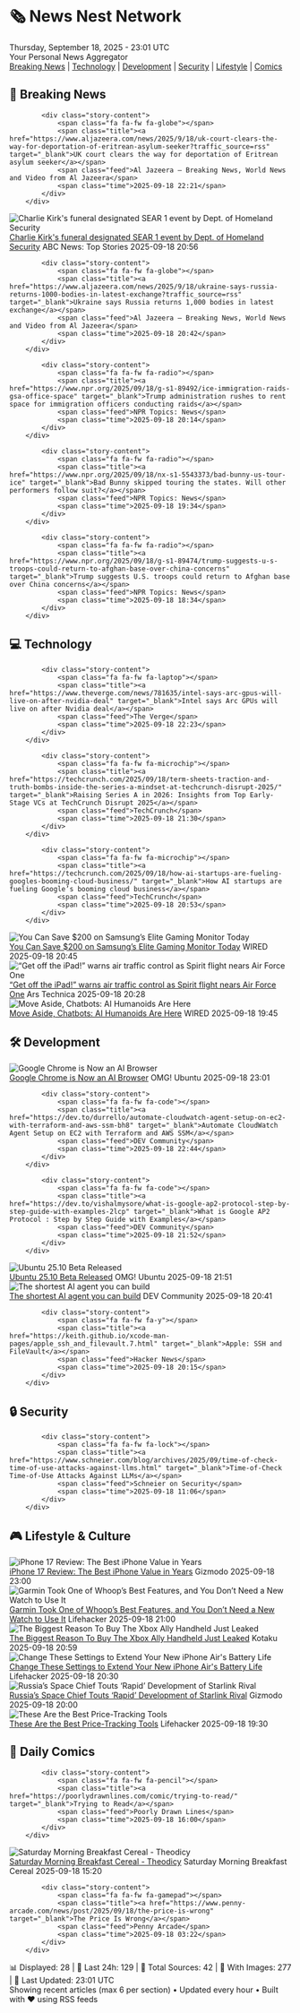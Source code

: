 <!-- Processing 54 RSS feeds at 2025-09-18 23:01:45 UTC -->
<!-- Processing: XKCD -->
<!-- Processing: Saturday Morning Breakfast Cereal -->
<!-- Processing: Penny Arcade -->
<!-- Processing: Dilbert -->
<!-- Processing: Cyanide & Happiness -->
<!-- Processing: Dinosaur Comics -->
<!-- Processing: CNN Breaking News -->
<!-- Processing: BBC Breaking News -->
<!-- Processing: Al Jazeera Breaking News -->
<!-- Processing: Reuters Top News -->
<!-- Processing: ABC News Breaking -->
<!-- Processing: The Verge -->
<!-- Processing: WIRED -->
<!-- Processing: Dev.to -->
<!-- Processing: StackOverflow Blog -->
<!-- Processing: It's FOSS -->
<!-- Processing: OMG! Ubuntu -->
<!-- Processing: DistroWatch -->
<!-- Processing: Linux.com -->
<!-- Processing: GitHub Blog -->
<!-- Processing: DZone -->
<!-- Processing: Coding Horror -->
<!-- Processing: Lifehacker -->
<!-- Processing: Gizmodo -->
<!-- Processing: Kotaku -->
<!-- Processing: Krebs on Security -->
<!-- Processing: Schneier on Security -->
<!-- Generated 7 new posts out of 27 feeds processed -->
<div class="newspaper-header">
    <h1 class="newspaper-title">🗞️ News Nest Network</h1>
    <div class="newspaper-date">Thursday, September 18, 2025 - 23:01 UTC</div>
    <div class="newspaper-subtitle">Your Personal News Aggregator</div>
</div>

<div class="newspaper-nav">
    <a href="#breaking">Breaking News</a> |
    <a href="#tech">Technology</a> |
    <a href="#dev">Development</a> |
    <a href="#security">Security</a> |
    <a href="#lifestyle">Lifestyle</a> |
    <a href="#webcomics">Comics</a>
</div>

<div class="news-section breaking-news" id="breaking">
<h2 class="section-header">🚨 Breaking News</h2>
<div class="stories-container">
<div class="story">
            
            <div class="story-content">
                <span class="fa fa-fw fa-globe"></span>
                <span class="title"><a href="https://www.aljazeera.com/news/2025/9/18/uk-court-clears-the-way-for-deportation-of-eritrean-asylum-seeker?traffic_source=rss" target="_blank">UK court clears the way for deportation of Eritrean asylum seeker</a></span>
                <span class="feed">Al Jazeera – Breaking News, World News and Video from Al Jazeera</span>
                <span class="time">2025-09-18 22:21</span>
            </div>
        </div>
<div class="story">
            <img src="https://s.abcnews.com/images/US/kirk-memorial-gty-jef-250918_1758222554168_hpMain_4x3t_384.jpg" alt="Charlie Kirk&#x27;s funeral designated SEAR 1 event by Dept. of Homeland Security" class="story-image" loading="lazy" onerror="this.style.display='none'">
            <div class="story-content">
                <span class="fa fa-fw fa-tv"></span>
                <span class="title"><a href="https://abcnews.go.com/US/dept-homeland-security-enhances-security-charlie-kirks-funeral/story?id=125712750" target="_blank">Charlie Kirk&#x27;s funeral designated SEAR 1 event by Dept. of Homeland Security</a></span>
                <span class="feed">ABC News: Top Stories</span>
                <span class="time">2025-09-18 20:56</span>
            </div>
        </div>
<div class="story">
            
            <div class="story-content">
                <span class="fa fa-fw fa-globe"></span>
                <span class="title"><a href="https://www.aljazeera.com/news/2025/9/18/ukraine-says-russia-returns-1000-bodies-in-latest-exchange?traffic_source=rss" target="_blank">Ukraine says Russia returns 1,000 bodies in latest exchange</a></span>
                <span class="feed">Al Jazeera – Breaking News, World News and Video from Al Jazeera</span>
                <span class="time">2025-09-18 20:42</span>
            </div>
        </div>
<div class="story">
            
            <div class="story-content">
                <span class="fa fa-fw fa-radio"></span>
                <span class="title"><a href="https://www.npr.org/2025/09/18/g-s1-89492/ice-immigration-raids-gsa-office-space" target="_blank">Trump administration rushes to rent space for immigration officers conducting raids</a></span>
                <span class="feed">NPR Topics: News</span>
                <span class="time">2025-09-18 20:14</span>
            </div>
        </div>
<div class="story">
            
            <div class="story-content">
                <span class="fa fa-fw fa-radio"></span>
                <span class="title"><a href="https://www.npr.org/2025/09/18/nx-s1-5543373/bad-bunny-us-tour-ice" target="_blank">Bad Bunny skipped touring the states. Will other performers follow suit?</a></span>
                <span class="feed">NPR Topics: News</span>
                <span class="time">2025-09-18 19:34</span>
            </div>
        </div>
<div class="story">
            
            <div class="story-content">
                <span class="fa fa-fw fa-radio"></span>
                <span class="title"><a href="https://www.npr.org/2025/09/18/g-s1-89474/trump-suggests-u-s-troops-could-return-to-afghan-base-over-china-concerns" target="_blank">Trump suggests U.S. troops could return to Afghan base over China concerns</a></span>
                <span class="feed">NPR Topics: News</span>
                <span class="time">2025-09-18 18:34</span>
            </div>
        </div>
</div>
</div>
<div class="news-section tech-news" id="tech">
<h2 class="section-header">💻 Technology</h2>
<div class="stories-container">
<div class="story">
            
            <div class="story-content">
                <span class="fa fa-fw fa-laptop"></span>
                <span class="title"><a href="https://www.theverge.com/news/781635/intel-says-arc-gpus-will-live-on-after-nvidia-deal" target="_blank">Intel says Arc GPUs will live on after Nvidia deal</a></span>
                <span class="feed">The Verge</span>
                <span class="time">2025-09-18 22:23</span>
            </div>
        </div>
<div class="story">
            
            <div class="story-content">
                <span class="fa fa-fw fa-microchip"></span>
                <span class="title"><a href="https://techcrunch.com/2025/09/18/term-sheets-traction-and-truth-bombs-inside-the-series-a-mindset-at-techcrunch-disrupt-2025/" target="_blank">Raising Series A in 2026: Insights from Top Early-Stage VCs at TechCrunch Disrupt 2025</a></span>
                <span class="feed">TechCrunch</span>
                <span class="time">2025-09-18 21:30</span>
            </div>
        </div>
<div class="story">
            
            <div class="story-content">
                <span class="fa fa-fw fa-microchip"></span>
                <span class="title"><a href="https://techcrunch.com/2025/09/18/how-ai-startups-are-fueling-googles-booming-cloud-business/" target="_blank">How AI startups are fueling Google’s booming cloud business</a></span>
                <span class="feed">TechCrunch</span>
                <span class="time">2025-09-18 20:53</span>
            </div>
        </div>
<div class="story">
            <img src="https://media.wired.com/photos/68cc50131c8be691cd113d06/master/pass/Save%20$200%20on%20Samsung's%20Monster%204K%20Gaming%20Monitor.png" alt="You Can Save $200 on Samsung’s Elite Gaming Monitor Today" class="story-image" loading="lazy" onerror="this.style.display='none'">
            <div class="story-content">
                <span class="fa fa-fw fa-bolt"></span>
                <span class="title"><a href="https://www.wired.com/story/save-dollar200-on-samsungs-monster-4k-gaming-monitor/" target="_blank">You Can Save $200 on Samsung’s Elite Gaming Monitor Today</a></span>
                <span class="feed">WIRED</span>
                <span class="time">2025-09-18 20:45</span>
            </div>
        </div>
<div class="story">
            <img src="https://cdn.arstechnica.net/wp-content/uploads/2025/09/GettyImages-2210790015-500x500.jpg" alt="“Get off the iPad!” warns air traffic control as Spirit flight nears Air Force One" class="story-image" loading="lazy" onerror="this.style.display='none'">
            <div class="story-content">
                <span class="fa fa-fw fa-cog"></span>
                <span class="title"><a href="https://arstechnica.com/culture/2025/09/get-off-the-ipad-warns-air-traffic-control-as-spirit-flight-nears-air-force-one/" target="_blank">“Get off the iPad!” warns air traffic control as Spirit flight nears Air Force One</a></span>
                <span class="feed">Ars Technica</span>
                <span class="time">2025-09-18 20:28</span>
            </div>
        </div>
<div class="story">
            <img src="https://media.wired.com/photos/68caf1d48ab34197e02b0be8/master/pass/Uncanny-Valley-OpenAI-Humanoid-Robots-Business-2186604642.jpg" alt="Move Aside, Chatbots: AI Humanoids Are Here" class="story-image" loading="lazy" onerror="this.style.display='none'">
            <div class="story-content">
                <span class="fa fa-fw fa-bolt"></span>
                <span class="title"><a href="https://www.wired.com/story/uncanny-valley-podcast-move-aside-chatbots-ai-humanoids-are-here/" target="_blank">Move Aside, Chatbots: AI Humanoids Are Here</a></span>
                <span class="feed">WIRED</span>
                <span class="time">2025-09-18 19:45</span>
            </div>
        </div>
</div>
</div>
<div class="news-section dev-news" id="dev">
<h2 class="section-header">🛠️ Development</h2>
<div class="stories-container">
<div class="story">
            <img src="https://i0.wp.com/www.omgubuntu.co.uk/wp-content/uploads/2025/08/ozone-chrome.jpg?resize=406%2C232&amp;ssl=1" alt="Google Chrome is Now an AI Browser" class="story-image" loading="lazy" onerror="this.style.display='none'">
            <div class="story-content">
                <span class="fa fa-fw fa-ubuntu"></span>
                <span class="title"><a href="https://www.omgubuntu.co.uk/2025/09/google-chrome-ai-browser-announcement" target="_blank">Google Chrome is Now an AI Browser</a></span>
                <span class="feed">OMG! Ubuntu</span>
                <span class="time">2025-09-18 23:01</span>
            </div>
        </div>
<div class="story">
            
            <div class="story-content">
                <span class="fa fa-fw fa-code"></span>
                <span class="title"><a href="https://dev.to/durrello/automate-cloudwatch-agent-setup-on-ec2-with-terraform-and-aws-ssm-bh8" target="_blank">Automate CloudWatch Agent Setup on EC2 with Terraform and AWS SSM</a></span>
                <span class="feed">DEV Community</span>
                <span class="time">2025-09-18 22:44</span>
            </div>
        </div>
<div class="story">
            
            <div class="story-content">
                <span class="fa fa-fw fa-code"></span>
                <span class="title"><a href="https://dev.to/vishalmysore/what-is-google-ap2-protocol-step-by-step-guide-with-examples-2lcp" target="_blank">What is Google AP2 Protocol : Step by Step Guide with Examples</a></span>
                <span class="feed">DEV Community</span>
                <span class="time">2025-09-18 21:52</span>
            </div>
        </div>
<div class="story">
            <img src="https://i0.wp.com/www.omgubuntu.co.uk/wp-content/uploads/2025/09/ubuntu-2510-quokka-beta.jpg?resize=406%2C232&amp;ssl=1" alt="Ubuntu 25.10 Beta Released" class="story-image" loading="lazy" onerror="this.style.display='none'">
            <div class="story-content">
                <span class="fa fa-fw fa-ubuntu"></span>
                <span class="title"><a href="https://www.omgubuntu.co.uk/2025/09/ubuntu-25-10-beta-released" target="_blank">Ubuntu 25.10 Beta Released</a></span>
                <span class="feed">OMG! Ubuntu</span>
                <span class="time">2025-09-18 21:51</span>
            </div>
        </div>
<div class="story">
            <img src="https://media2.dev.to/dynamic/image/width=800%2Cheight=%2Cfit=scale-down%2Cgravity=auto%2Cformat=auto/https%3A%2F%2Fdev-to-uploads.s3.amazonaws.com%2Fuploads%2Farticles%2Fikuwnc1avp0syi1yplj0.png" alt="The shortest AI agent you can build" class="story-image" loading="lazy" onerror="this.style.display='none'">
            <div class="story-content">
                <span class="fa fa-fw fa-code"></span>
                <span class="title"><a href="https://dev.to/thisismairaj/the-shortest-ai-agent-you-can-build-57p4" target="_blank">The shortest AI agent you can build</a></span>
                <span class="feed">DEV Community</span>
                <span class="time">2025-09-18 20:41</span>
            </div>
        </div>
<div class="story">
            
            <div class="story-content">
                <span class="fa fa-fw fa-y"></span>
                <span class="title"><a href="https://keith.github.io/xcode-man-pages/apple_ssh_and_filevault.7.html" target="_blank">Apple: SSH and FileVault</a></span>
                <span class="feed">Hacker News</span>
                <span class="time">2025-09-18 20:15</span>
            </div>
        </div>
</div>
</div>
<div class="news-section security-news" id="security">
<h2 class="section-header">🔒 Security</h2>
<div class="stories-container">
<div class="story">
            
            <div class="story-content">
                <span class="fa fa-fw fa-lock"></span>
                <span class="title"><a href="https://www.schneier.com/blog/archives/2025/09/time-of-check-time-of-use-attacks-against-llms.html" target="_blank">Time-of-Check Time-of-Use Attacks Against LLMs</a></span>
                <span class="feed">Schneier on Security</span>
                <span class="time">2025-09-18 11:06</span>
            </div>
        </div>
</div>
</div>
<div class="news-section lifestyle-news" id="lifestyle">
<h2 class="section-header">🎮 Lifestyle & Culture</h2>
<div class="stories-container">
<div class="story">
            <img src="https://gizmodo.com/app/uploads/2025/09/Apple-Iphone-17-Series-Air-38.jpg" alt="iPhone 17 Review: The Best iPhone Value in Years" class="story-image" loading="lazy" onerror="this.style.display='none'">
            <div class="story-content">
                <span class="fa fa-fw fa-computer"></span>
                <span class="title"><a href="https://gizmodo.com/iphone-17-review-the-best-iphone-value-in-years-2000661144" target="_blank">iPhone 17 Review: The Best iPhone Value in Years</a></span>
                <span class="feed">Gizmodo</span>
                <span class="time">2025-09-18 23:00</span>
            </div>
        </div>
<div class="story">
            <img src="https://lifehacker.com/imagery/articles/01K5F8SQ6PZBM719E5SEHXYQP8/hero-image.jpg" alt="Garmin Took One of Whoop’s Best Features, and You Don’t Need a New Watch to Use It" class="story-image" loading="lazy" onerror="this.style.display='none'">
            <div class="story-content">
                <span class="fa fa-fw fa-life-ring"></span>
                <span class="title"><a href="https://lifehacker.com/health/garmin-whoop-feature-lifestyle-logging?utm_medium=RSS" target="_blank">Garmin Took One of Whoop’s Best Features, and You Don’t Need a New Watch to Use It</a></span>
                <span class="feed">Lifehacker</span>
                <span class="time">2025-09-18 21:00</span>
            </div>
        </div>
<div class="story">
            <img src="https://kotaku.com/app/uploads/2025/09/xboxaly.jpg" alt="The Biggest Reason To Buy The Xbox Ally Handheld Just Leaked" class="story-image" loading="lazy" onerror="this.style.display='none'">
            <div class="story-content">
                <span class="fa fa-fw fa-gamepad"></span>
                <span class="title"><a href="https://kotaku.com/xbox-rog-ally-x-windows-handheld-app-leak-2000626934" target="_blank">The Biggest Reason To Buy The Xbox Ally Handheld Just Leaked</a></span>
                <span class="feed">Kotaku</span>
                <span class="time">2025-09-18 20:59</span>
            </div>
        </div>
<div class="story">
            <img src="https://lifehacker.com/imagery/articles/01K5F883KV5G9BSH9MZP20JS64/hero-image.jpg" alt="Change These Settings to Extend Your New iPhone Air&#x27;s Battery Life" class="story-image" loading="lazy" onerror="this.style.display='none'">
            <div class="story-content">
                <span class="fa fa-fw fa-life-ring"></span>
                <span class="title"><a href="https://lifehacker.com/tech/extend-iphone-air-battery-life?utm_medium=RSS" target="_blank">Change These Settings to Extend Your New iPhone Air&#x27;s Battery Life</a></span>
                <span class="feed">Lifehacker</span>
                <span class="time">2025-09-18 20:30</span>
            </div>
        </div>
<div class="story">
            <img src="https://gizmodo.com/app/uploads/2025/06/falcon-9-starlink-launch.jpeg" alt="Russia’s Space Chief Touts ‘Rapid’ Development of Starlink Rival" class="story-image" loading="lazy" onerror="this.style.display='none'">
            <div class="story-content">
                <span class="fa fa-fw fa-computer"></span>
                <span class="title"><a href="https://gizmodo.com/russias-space-chief-touts-rapid-development-of-starlink-rival-2000661016" target="_blank">Russia’s Space Chief Touts ‘Rapid’ Development of Starlink Rival</a></span>
                <span class="feed">Gizmodo</span>
                <span class="time">2025-09-18 20:00</span>
            </div>
        </div>
<div class="story">
            <img src="https://lifehacker.com/imagery/articles/01HF2GY1EGKVBM56BVJC4RJMWT/hero-image.jpg" alt="These Are the Best Price-Tracking Tools" class="story-image" loading="lazy" onerror="this.style.display='none'">
            <div class="story-content">
                <span class="fa fa-fw fa-life-ring"></span>
                <span class="title"><a href="https://lifehacker.com/best-price-tracking-tools?utm_medium=RSS" target="_blank">These Are the Best Price-Tracking Tools</a></span>
                <span class="feed">Lifehacker</span>
                <span class="time">2025-09-18 19:30</span>
            </div>
        </div>
</div>
</div>
<div class="news-section webcomics-section" id="webcomics">
<h2 class="section-header">🎨 Daily Comics</h2>
<div class="stories-container">
<div class="story">
            
            <div class="story-content">
                <span class="fa fa-fw fa-pencil"></span>
                <span class="title"><a href="https://poorlydrawnlines.com/comic/trying-to-read/" target="_blank">Trying to Read</a></span>
                <span class="feed">Poorly Drawn Lines</span>
                <span class="time">2025-09-18 16:00</span>
            </div>
        </div>
<div class="story">
            <img src="https://www.smbc-comics.com/comics/1758139868-20250918.png" alt="Saturday Morning Breakfast Cereal - Theodicy" class="story-image" loading="lazy" onerror="this.style.display='none'">
            <div class="story-content">
                <span class="fa fa-fw fa-smile"></span>
                <span class="title"><a href="https://www.smbc-comics.com/comic/theodicy-5" target="_blank">Saturday Morning Breakfast Cereal - Theodicy</a></span>
                <span class="feed">Saturday Morning Breakfast Cereal</span>
                <span class="time">2025-09-18 15:20</span>
            </div>
        </div>
<div class="story">
            
            <div class="story-content">
                <span class="fa fa-fw fa-gamepad"></span>
                <span class="title"><a href="https://www.penny-arcade.com/news/post/2025/09/18/the-price-is-wrong" target="_blank">The Price Is Wrong</a></span>
                <span class="feed">Penny Arcade</span>
                <span class="time">2025-09-18 03:22</span>
            </div>
        </div>
</div>
</div>

<div class="newspaper-footer">
    <div class="stats">
        📊 Displayed: 28 | 📅 Last 24h: 129 | 📡 Total Sources: 42 | 📸 With Images: 277 |
        🔄 Last Updated: 23:01 UTC
    </div>
    <div class="footer-note">
        Showing recent articles (max 6 per section) • Updated every hour • Built with ❤️ using RSS feeds
    </div>
</div>
